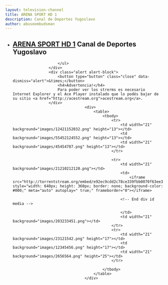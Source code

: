 ```yaml
---
layout: television-channel
title: ARENA SPORT HD 1
description: Canal de Deportes Yugoslavo
author: abuseombudsman
---
```

<html>
					<div itemscope itemtype="http://schema.org/TelevisionChannel">
						<ul>
							<li><h2><a href="/arenasport1.html"><span itemprop="name">ARENA SPORT HD 1</span></a> <span itemprop="description">Canal de Deportes Yugoslavo</span></h2></li>
							
						</ul>
					</div>
					<div class="alert alert-block">
						<button type="button" class="close" data-dismiss="alert">&times;</button>
						<h4>Advertencia!</h4>
						Para poder ver los strerms es necesario Internet Explorer y el Ace Player instalado que lo podés bajar de su sitio <a href="http://acestream.org">acestream.org</a>.
					</div>
									<div>
										<table>
											<tbody>
												<tr>
													<td width="21" background="images/12421152032.png" height="13"></td>
													<td background="images/55452124552.png" height="13"></td>
													<td width="21" background="images/45454787.png" height="13"></td>
												</tr>

												<tr>
													<td width="21" background="images/21210212120.png"></td>
													<td>
														<iframe src="http://torrentstream.org/embed/e92ec9cdd2c78ce339fbb0070f63ee30c8e02404" style="width: 640px; height: 360px; border: none; background-color: #000;" meta="auto" autoplay=" true;" frameborder="0"></iframe>
														
													<!-- End div id media -->
								
													</td>
													<td width="21" background="images/203233451.png"></td>
												</tr>
												<tr>
													<td width="21" background="images/23121542.png" height="17"></td>
													<td background="images/12345456.png" height="17"></td>
													<td width="21" background="images/2656564.png" height="25"></td>
												</tr>

											</tbody>
										</table>
									</div>
</html>